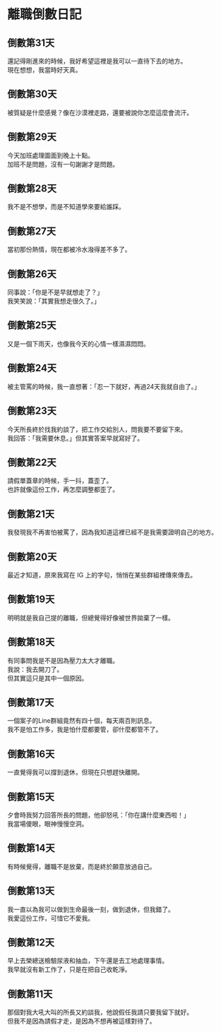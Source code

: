 
</head>
<body>
  <h1>離職倒數日記</h1>

  <div class="entry">
    <h2>倒數第31天</h2>
    <p>還記得剛進來的時候，我好希望這裡是我可以一直待下去的地方。<br>現在想想，我當時好天真。</p>
  </div>

  <div class="entry">
    <h2>倒數第30天</h2>
    <p>被質疑是什麼感覺？像在沙漠裡走路，還要被說你怎麼這麼會流汗。</p>
  </div>

  <div class="entry">
    <h2>倒數第29天</h2>
    <p>今天加班處理圖面到晚上十點。<br>加班不是問題，沒有一句謝謝才是問題。</p>
  </div>

  <div class="entry">
    <h2>倒數第28天</h2>
    <p>我不是不想學，而是不知道學來要給誰踩。</p>
  </div>

  <div class="entry">
    <h2>倒數第27天</h2>
    <p>當初那份熱情，現在都被冷水潑得差不多了。</p>
  </div>

  <div class="entry">
    <h2>倒數第26天</h2>
    <p>同事說：「你是不是早就想走了？」<br>我笑笑說：「其實我想走很久了。」</p>
  </div>

  <div class="entry">
    <h2>倒數第25天</h2>
    <p>又是一個下雨天，也像我今天的心情一樣濕濕悶悶。</p>
  </div>

  <div class="entry">
    <h2>倒數第24天</h2>
    <p>被主管罵的時候，我一直想著：「忍一下就好，再過24天我就自由了。」</p>
  </div>

  <div class="entry">
    <h2>倒數第23天</h2>
    <p>今天所長終於找我約談了，把工作交給別人，問我要不要留下來。<br>我回答：「我需要休息。」但其實答案早就寫好了。</p>
  </div>

  <div class="entry">
    <h2>倒數第22天</h2>
    <p>請假單蓋章的時候，手一抖，蓋歪了。<br>也許就像這份工作，再怎麼調整都歪了。</p>
  </div>

  <div class="entry">
    <h2>倒數第21天</h2>
    <p>我發現我不再害怕被罵了，因為我知道這裡已經不是我需要證明自己的地方。</p>
  </div>

  <div class="entry">
    <h2>倒數第20天</h2>
    <p>最近才知道，原來我寫在 IG 上的字句，悄悄在某些群組裡傳來傳去。</p>
  </div>

  <div class="entry">
    <h2>倒數第19天</h2>
    <p>明明就是我自己提的離職，但總覺得好像被世界拋棄了一樣。</p>
  </div>

  <div class="entry">
    <h2>倒數第18天</h2>
    <p>有同事問我是不是因為壓力太大才離職。<br>我說：我去開刀了。<br>但其實這只是其中一個原因。</p>
  </div>

  <div class="entry">
    <h2>倒數第17天</h2>
    <p>一個案子的Line群組竟然有四十個，每天兩百則訊息。<br>我不是怕工作多，我是怕什麼都要管，卻什麼都管不了。</p>
  </div>

  <div class="entry">
    <h2>倒數第16天</h2>
    <p>一直覺得我可以撐到退休，但現在只想趕快離開。</p>
  </div>

  <div class="entry">
    <h2>倒數第15天</h2>
    <p>夕會時我努力回答所長的問題，他卻怒吼：「你在講什麼東西啦！」<br>我當場傻眼，眼神慢慢空洞。</p>
  </div>

  <div class="entry">
    <h2>倒數第14天</h2>
    <p>有時候覺得，離職不是放棄，而是終於願意放過自己。</p>
  </div>

  <div class="entry">
    <h2>倒數第13天</h2>
    <p>我一直以為我可以做到生命最後一刻，做到退休，但我錯了。<br>我愛這份工作，可惜它不愛我。</p>
  </div>

  <div class="entry">
    <h2>倒數第12天</h2>
    <p>早上去榮總送檢驗尿液和抽血，下午還是去工地處理事情。<br>我早就沒有新工作了，只是在把自己收乾淨。</p>
  </div>

  <div class="entry">
    <h2>倒數第11天</h2>
    <p>那個對我大吼大叫的所長又約談我，他說假任我請只要我留下就好。<br>但我不是因為請假才走，是因為不想再被這樣對待了。</p>
  </div>

</body>
</html>
